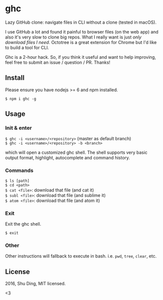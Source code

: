 # ghc
Lazy GitHub clone: navigate files in CLI without a clone (tested in macOS). 

I use GitHub a lot and found it painful to browser files (on the web app) and also it's very slow to clone big repos. What I really want is just _only download files I need_. Octotree is a great extension for Chrome but I'd like to build a tool for CLI. 

Ghc is a 2-hour hack. So, if you think it useful and want to help improving, feel free to submit an issue / question / PR. Thanks! 

## Install
Please ensure you have nodejs >= 6 and npm installed.

`$ npm i ghc -g`

## Usage

### Init & enter
`$ ghc -i <username>/<repository>` (master as default branch)  
`$ ghc -i <username>/<repository> -b <branch>`

which will open a customized ghc shell. The shell supports very basic output format, highlight, autocomplete and command history.

### Commands
`$ ls [path]`  
`$ cd <path>`  
`$ cat <file>`: download that file (and cat it)  
`$ subl <file>`: download that file (and sublime it)  
`$ atom <file>`: download that file (and atom it)  

### Exit

Exit the ghc shell.

`$ exit`

### Other
Other instructions will fallback to execute in bash. i.e. `pwd`, `tree`, `clear`, etc.

## License
2016, Shu Ding, MIT licensed.

<3
